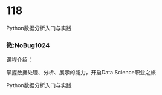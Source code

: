 # 118
Python数据分析入门与实践
### 微:NoBug1024 


课程介绍：

掌握数据处理、分析、展示的能力，开启Data Science职业之旅

Python数据分析入门与实践
